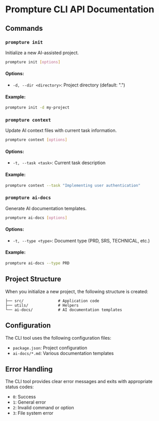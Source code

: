 # Prompture CLI API Documentation

## Commands

### `prompture init`

Initialize a new AI-assisted project.

```bash
prompture init [options]
```

#### Options:
- `-d, --dir <directory>`: Project directory (default: ".")

#### Example:
```bash
prompture init -d my-project
```

### `prompture context`

Update AI context files with current task information.

```bash
prompture context [options]
```

#### Options:
- `-t, --task <task>`: Current task description

#### Example:
```bash
prompture context --task "Implementing user authentication"
```

### `prompture ai-docs`

Generate AI documentation templates.

```bash
prompture ai-docs [options]
```

#### Options:
- `-t, --type <type>`: Document type (PRD, SRS, TECHNICAL, etc.)

#### Example:
```bash
prompture ai-docs --type PRD
```

## Project Structure

When you initialize a new project, the following structure is created:

```
├── src/               # Application code
├── utils/             # Helpers
└── ai-docs/           # AI documentation templates
```

## Configuration

The CLI tool uses the following configuration files:

- `package.json`: Project configuration
- `ai-docs/*.md`: Various documentation templates

## Error Handling

The CLI tool provides clear error messages and exits with appropriate status codes:

- `0`: Success
- `1`: General error
- `2`: Invalid command or option
- `3`: File system error 
